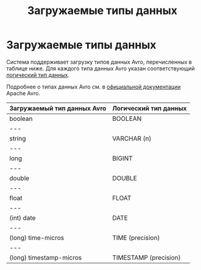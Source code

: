 ﻿---
layout: default
title: Загружаемые типы данных
nav_order: 2
parent: Поддерживаемые типы данных
grand_parent: Справочная информация
has_children: false
has_toc: false
---

Загружаемые типы данных
======================

Система поддерживает загрузку типов данных Avro, перечисленных в таблице ниже. Для каждого типа данных 
Avro указан соответствующий [логический тип данных](../Логические_типы_данных/Логические_типы_данных.md).

Подробнее о типах данных Avro см. в [официальной документации](https://docs.oracle.com/database/nosql-12.1.3.0/GettingStartedGuide/avroschemas.html#avro-primitivedatatypes) 
Apache Avro.

| Загружаемый тип данных Avro | Логический тип данных
|:-|:-
| boolean | BOOLEAN
|---
| string | VARCHAR (n)
|---
| long | BIGINT
|---
| double | DOUBLE
|---
| float | FLOAT
|---
| (int) date | DATE
|---
| (long) time-micros | TIME (precision)
|---
| (long) timestamp-micros | TIMESTAMP (precision)